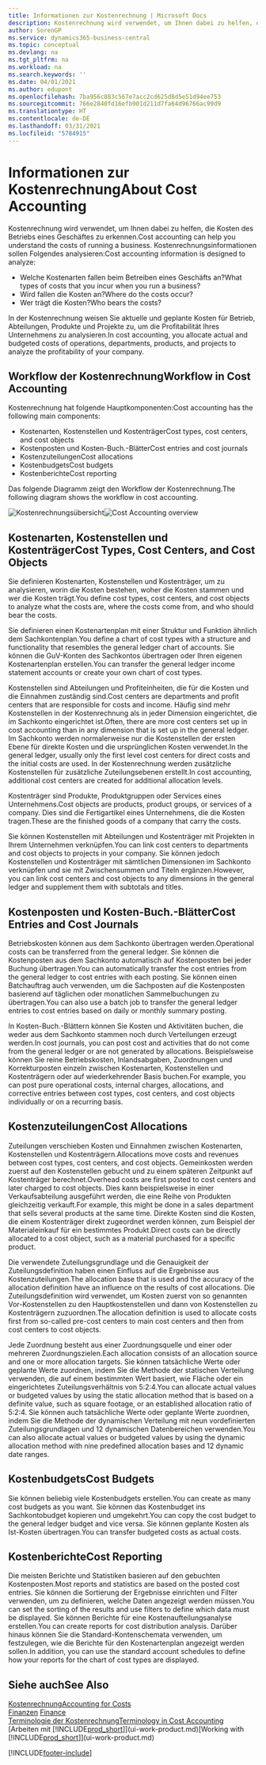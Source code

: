 ```yaml
---
title: Informationen zur Kostenrechnung | Microsoft Docs
description: Kostenrechnung wird verwendet, um Ihnen dabei zu helfen, die Kosten des Betriebs eines Geschäftes zu erkennen.
author: SorenGP
ms.service: dynamics365-business-central
ms.topic: conceptual
ms.devlang: na
ms.tgt_pltfrm: na
ms.workload: na
ms.search.keywords: ''
ms.date: 04/01/2021
ms.author: edupont
ms.openlocfilehash: 7ba956c883c567e7acc2cd625d8d5e51d94ee753
ms.sourcegitcommit: 766e2840fd16efb901d211d7fa64d96766ac99d9
ms.translationtype: HT
ms.contentlocale: de-DE
ms.lasthandoff: 03/31/2021
ms.locfileid: "5784915"
---
```

# <a name="about-cost-accounting"></a><span data-ttu-id="7d65c-103">Informationen zur Kostenrechnung</span><span class="sxs-lookup"><span data-stu-id="7d65c-103">About Cost Accounting</span></span>
<span data-ttu-id="7d65c-104">Kostenrechnung wird verwendet, um Ihnen dabei zu helfen, die Kosten des Betriebs eines Geschäftes zu erkennen.</span><span class="sxs-lookup"><span data-stu-id="7d65c-104">Cost accounting can help you understand the costs of running a business.</span></span> <span data-ttu-id="7d65c-105">Kostenrechnungsinformationen sollen Folgendes analysieren:</span><span class="sxs-lookup"><span data-stu-id="7d65c-105">Cost accounting information is designed to analyze:</span></span>  

-   <span data-ttu-id="7d65c-106">Welche Kostenarten fallen beim Betreiben eines Geschäfts an?</span><span class="sxs-lookup"><span data-stu-id="7d65c-106">What types of costs that you incur when you run a business?</span></span>  
-   <span data-ttu-id="7d65c-107">Wird fallen die Kosten an?</span><span class="sxs-lookup"><span data-stu-id="7d65c-107">Where do the costs occur?</span></span>  
-   <span data-ttu-id="7d65c-108">Wer trägt die Kosten?</span><span class="sxs-lookup"><span data-stu-id="7d65c-108">Who bears the costs?</span></span>  

<span data-ttu-id="7d65c-109">In der Kostenrechnung weisen Sie aktuelle und geplante Kosten für Betrieb, Abteilungen, Produkte und Projekte zu, um die Profitabilität Ihres Unternehmens zu analysieren.</span><span class="sxs-lookup"><span data-stu-id="7d65c-109">In cost accounting, you allocate actual and budgeted costs of operations, departments, products, and projects to analyze the profitability of your company.</span></span>  

## <a name="workflow-in-cost-accounting"></a><span data-ttu-id="7d65c-110">Workflow der Kostenrechnung</span><span class="sxs-lookup"><span data-stu-id="7d65c-110">Workflow in Cost Accounting</span></span>  
<span data-ttu-id="7d65c-111">Kostenrechnung hat folgende Hauptkomponenten:</span><span class="sxs-lookup"><span data-stu-id="7d65c-111">Cost accounting has the following main components:</span></span>  

-   <span data-ttu-id="7d65c-112">Kostenarten, Kostenstellen und Kostenträger</span><span class="sxs-lookup"><span data-stu-id="7d65c-112">Cost types, cost centers, and cost objects</span></span>  
-   <span data-ttu-id="7d65c-113">Kostenposten und Kosten-Buch.-Blätter</span><span class="sxs-lookup"><span data-stu-id="7d65c-113">Cost entries and cost journals</span></span>  
-   <span data-ttu-id="7d65c-114">Kostenzuteilungen</span><span class="sxs-lookup"><span data-stu-id="7d65c-114">Cost allocations</span></span>  
-   <span data-ttu-id="7d65c-115">Kostenbudgets</span><span class="sxs-lookup"><span data-stu-id="7d65c-115">Cost budgets</span></span>
-   <span data-ttu-id="7d65c-116">Kostenberichte</span><span class="sxs-lookup"><span data-stu-id="7d65c-116">Cost reporting</span></span>  

<span data-ttu-id="7d65c-117">Das folgende Diagramm zeigt den Workflow der Kostenrechnung.</span><span class="sxs-lookup"><span data-stu-id="7d65c-117">The following diagram shows the workflow in cost accounting.</span></span>  

<span data-ttu-id="7d65c-118">![Kostenrechnungsübersicht](media/costaccountingoverview.png "CostAccountingOverview")</span><span class="sxs-lookup"><span data-stu-id="7d65c-118">![Cost Accounting overview](media/costaccountingoverview.png "CostAccountingOverview")</span></span>  

## <a name="cost-types-cost-centers-and-cost-objects"></a><span data-ttu-id="7d65c-119">Kostenarten, Kostenstellen und Kostenträger</span><span class="sxs-lookup"><span data-stu-id="7d65c-119">Cost Types, Cost Centers, and Cost Objects</span></span>  
<span data-ttu-id="7d65c-120">Sie definieren Kostenarten, Kostenstellen und Kostenträger, um zu analysieren, worin die Kosten bestehen, woher die Kosten stammen und wer die Kosten trägt.</span><span class="sxs-lookup"><span data-stu-id="7d65c-120">You define cost types, cost centers, and cost objects to analyze what the costs are, where the costs come from, and who should bear the costs.</span></span>  

<span data-ttu-id="7d65c-121">Sie definieren einen Kostenartenplan mit einer Struktur und Funktion ähnlich dem Sachkontenplan.</span><span class="sxs-lookup"><span data-stu-id="7d65c-121">You define a chart of cost types with a structure and functionality that resembles the general ledger chart of accounts.</span></span> <span data-ttu-id="7d65c-122">Sie können die GuV-Konten des Sachkontos übertragen oder Ihren eigenen Kostenartenplan erstellen.</span><span class="sxs-lookup"><span data-stu-id="7d65c-122">You can transfer the general ledger income statement accounts or create your own chart of cost types.</span></span>  

<span data-ttu-id="7d65c-123">Kostenstellen sind Abteilungen und Profiteinheiten, die für die Kosten und die Einnahmen zuständig sind.</span><span class="sxs-lookup"><span data-stu-id="7d65c-123">Cost centers are departments and profit centers that are responsible for costs and income.</span></span> <span data-ttu-id="7d65c-124">Häufig sind mehr Kostenstellen in der Kostenrechnung als in jeder Dimension eingerichtet, die im Sachkonto eingerichtet ist.</span><span class="sxs-lookup"><span data-stu-id="7d65c-124">Often, there are more cost centers set up in cost accounting than in any dimension that is set up in the general ledger.</span></span> <span data-ttu-id="7d65c-125">Im Sachkonto werden normalerweise nur die Kostenstellen der ersten Ebene für direkte Kosten und die ursprünglichen Kosten verwendet.</span><span class="sxs-lookup"><span data-stu-id="7d65c-125">In the general ledger, usually only the first level cost centers for direct costs and the initial costs are used.</span></span> <span data-ttu-id="7d65c-126">In der Kostenrechnung werden zusätzliche Kostenstellen für zusätzliche Zuteilungsebenen erstellt.</span><span class="sxs-lookup"><span data-stu-id="7d65c-126">In cost accounting, additional cost centers are created for additional allocation levels.</span></span>  

<span data-ttu-id="7d65c-127">Kostenträger sind Produkte, Produktgruppen oder Services eines Unternehmens.</span><span class="sxs-lookup"><span data-stu-id="7d65c-127">Cost objects are products, product groups, or services of a company.</span></span> <span data-ttu-id="7d65c-128">Dies sind die Fertigartikel eines Unternehmens, die die Kosten tragen.</span><span class="sxs-lookup"><span data-stu-id="7d65c-128">These are the finished goods of a company that carry the costs.</span></span>  

<span data-ttu-id="7d65c-129">Sie können Kostenstellen mit Abteilungen und Kostenträger mit Projekten in Ihrem Unternehmen verknüpfen.</span><span class="sxs-lookup"><span data-stu-id="7d65c-129">You can link cost centers to departments and cost objects to projects in your company.</span></span> <span data-ttu-id="7d65c-130">Sie können jedoch Kostenstellen und Kostenträger mit sämtlichen Dimensionen im Sachkonto verknüpfen und sie mit Zwischensummen und Titeln ergänzen.</span><span class="sxs-lookup"><span data-stu-id="7d65c-130">However, you can link cost centers and cost objects to any dimensions in the general ledger and supplement them with subtotals and titles.</span></span>  

## <a name="cost-entries-and-cost-journals"></a><span data-ttu-id="7d65c-131">Kostenposten und Kosten-Buch.-Blätter</span><span class="sxs-lookup"><span data-stu-id="7d65c-131">Cost Entries and Cost Journals</span></span>  
<span data-ttu-id="7d65c-132">Betriebskosten können aus dem Sachkonto übertragen werden.</span><span class="sxs-lookup"><span data-stu-id="7d65c-132">Operational costs can be transferred from the general ledger.</span></span> <span data-ttu-id="7d65c-133">Sie können die Kostenposten aus dem Sachkonto automatisch auf Kostenposten bei jeder Buchung übertragen.</span><span class="sxs-lookup"><span data-stu-id="7d65c-133">You can automatically transfer the cost entries from the general ledger to cost entries with each posting.</span></span> <span data-ttu-id="7d65c-134">Sie können einen Batchauftrag auch verwenden, um die Sachposten auf die Kostenposten basierend auf täglichen oder monatlichen Sammelbuchungen zu übertragen.</span><span class="sxs-lookup"><span data-stu-id="7d65c-134">You can also use a batch job to transfer the general ledger entries to cost entries based on daily or monthly summary posting.</span></span>  

<span data-ttu-id="7d65c-135">In Kosten-Buch.-Blättern können Sie Kosten und Aktivitäten buchen, die weder aus dem Sachkonto stammen noch durch Verteilungen erzeugt werden.</span><span class="sxs-lookup"><span data-stu-id="7d65c-135">In cost journals, you can post cost and activities that do not come from the general ledger or are not generated by allocations.</span></span> <span data-ttu-id="7d65c-136">Beispielsweise können Sie reine Betriebskosten, Inlandsabgaben, Zuordnungen und Korrekturposten einzeln zwischen Kostenarten, Kostenstellen und Kostenträgern oder auf wiederkehrender Basis buchen.</span><span class="sxs-lookup"><span data-stu-id="7d65c-136">For example, you can post pure operational costs, internal charges, allocations, and corrective entries between cost types, cost centers, and cost objects individually or on a recurring basis.</span></span>  

## <a name="cost-allocations"></a><span data-ttu-id="7d65c-137">Kostenzuteilungen</span><span class="sxs-lookup"><span data-stu-id="7d65c-137">Cost Allocations</span></span>  
<span data-ttu-id="7d65c-138">Zuteilungen verschieben Kosten und Einnahmen zwischen Kostenarten, Kostenstellen und Kostenträgern.</span><span class="sxs-lookup"><span data-stu-id="7d65c-138">Allocations move costs and revenues between cost types, cost centers, and cost objects.</span></span> <span data-ttu-id="7d65c-139">Gemeinkosten werden zuerst auf den Kostenstellen gebucht und zu einem späteren Zeitpunkt auf Kostenträger berechnet.</span><span class="sxs-lookup"><span data-stu-id="7d65c-139">Overhead costs are first posted to cost centers and later charged to cost objects.</span></span> <span data-ttu-id="7d65c-140">Dies kann beispielsweise in einer Verkaufsabteilung ausgeführt werden, die eine Reihe von Produkten gleichzeitig verkauft.</span><span class="sxs-lookup"><span data-stu-id="7d65c-140">For example, this might be done in a sales department that sells several products at the same time.</span></span> <span data-ttu-id="7d65c-141">Direkte Kosten sind die Kosten, die einem Kostenträger direkt zugeordnet werden können, zum Beispiel der Materialeinkauf für ein bestimmtes Produkt.</span><span class="sxs-lookup"><span data-stu-id="7d65c-141">Direct costs can be directly allocated to a cost object, such as a material purchased for a specific product.</span></span>  

<span data-ttu-id="7d65c-142">Die verwendete Zuteilungsgrundlage und die Genauigkeit der Zuteilungsdefinition haben einen Einfluss auf die Ergebnisse aus Kostenzuteilungen.</span><span class="sxs-lookup"><span data-stu-id="7d65c-142">The allocation base that is used and the accuracy of the allocation definition have an influence on the results of cost allocations.</span></span> <span data-ttu-id="7d65c-143">Die Zuteilungsdefinition wird verwendet, um Kosten zuerst von so genannten Vor-Kostenstellen zu den Hauptkostenstellen und dann von Kostenstellen zu Kostenträgern zuzuordnen.</span><span class="sxs-lookup"><span data-stu-id="7d65c-143">The allocation definition is used to allocate costs first from so-called pre-cost centers to main cost centers and then from cost centers to cost objects.</span></span>  

<span data-ttu-id="7d65c-144">Jede Zuordnung besteht aus einer Zuordnungsquelle und einer oder mehreren Zuordnungszielen.</span><span class="sxs-lookup"><span data-stu-id="7d65c-144">Each allocation consists of an allocation source and one or more allocation targets.</span></span> <span data-ttu-id="7d65c-145">Sie können tatsächliche Werte oder geplante Werte zuordnen, indem Sie die Methode der statischen Verteilung verwenden, die auf einem bestimmten Wert basiert, wie Fläche oder ein eingerichtetes Zuteilungsverhältnis von 5:2:4.</span><span class="sxs-lookup"><span data-stu-id="7d65c-145">You can allocate actual values or budgeted values by using the static allocation method that is based on a definite value, such as square footage, or an established allocation ratio of 5:2:4.</span></span> <span data-ttu-id="7d65c-146">Sie können auch tatsächliche Werte oder geplante Werte zuordnen, indem Sie die Methode der dynamischen Verteilung mit neun vordefinierten Zuteilungsgrundlagen und 12 dynamischen Datenbereichen verwenden.</span><span class="sxs-lookup"><span data-stu-id="7d65c-146">You can also allocate actual values or budgeted values by using the dynamic allocation method with nine predefined allocation bases and 12 dynamic date ranges.</span></span>  

## <a name="cost-budgets"></a><span data-ttu-id="7d65c-147">Kostenbudgets</span><span class="sxs-lookup"><span data-stu-id="7d65c-147">Cost Budgets</span></span>  
<span data-ttu-id="7d65c-148">Sie können beliebig viele Kostenbudgets erstellen.</span><span class="sxs-lookup"><span data-stu-id="7d65c-148">You can create as many cost budgets as you want.</span></span> <span data-ttu-id="7d65c-149">Sie können das Kostenbudget ins Sachkontobudget kopieren und umgekehrt.</span><span class="sxs-lookup"><span data-stu-id="7d65c-149">You can copy the cost budget to the general ledger budget and vice versa.</span></span> <span data-ttu-id="7d65c-150">Sie können geplante Kosten als Ist-Kosten übertragen.</span><span class="sxs-lookup"><span data-stu-id="7d65c-150">You can transfer budgeted costs as actual costs.</span></span>  

## <a name="cost-reporting"></a><span data-ttu-id="7d65c-151">Kostenberichte</span><span class="sxs-lookup"><span data-stu-id="7d65c-151">Cost Reporting</span></span>  
<span data-ttu-id="7d65c-152">Die meisten Berichte und Statistiken basieren auf den gebuchten Kostenposten.</span><span class="sxs-lookup"><span data-stu-id="7d65c-152">Most reports and statistics are based on the posted cost entries.</span></span> <span data-ttu-id="7d65c-153">Sie können die Sortierung der Ergebnisse einrichten und Filter verwenden, um zu definieren, welche Daten angezeigt werden müssen.</span><span class="sxs-lookup"><span data-stu-id="7d65c-153">You can set the sorting of the results and use filters to define which data must be displayed.</span></span> <span data-ttu-id="7d65c-154">Sie können Berichte für eine Kostenaufteilungsanalyse erstellen.</span><span class="sxs-lookup"><span data-stu-id="7d65c-154">You can create reports for cost distribution analysis.</span></span> <span data-ttu-id="7d65c-155">Darüber hinaus können Sie die Standard-Kontenschemata verwenden, um festzulegen, wie die Berichte für den Kostenartenplan angezeigt werden sollen.</span><span class="sxs-lookup"><span data-stu-id="7d65c-155">In addition, you can use the standard account schedules to define how your reports for the chart of cost types are displayed.</span></span>  

## <a name="see-also"></a><span data-ttu-id="7d65c-156">Siehe auch</span><span class="sxs-lookup"><span data-stu-id="7d65c-156">See Also</span></span>  
 [<span data-ttu-id="7d65c-157">Kostenrechnung</span><span class="sxs-lookup"><span data-stu-id="7d65c-157">Accounting for Costs</span></span>](finance-manage-cost-accounting.md)  
 <span data-ttu-id="7d65c-158">[Finanzen](finance.md) </span><span class="sxs-lookup"><span data-stu-id="7d65c-158">[Finance](finance.md) </span></span>  
 [<span data-ttu-id="7d65c-159">Terminologie der Kostenrechnung</span><span class="sxs-lookup"><span data-stu-id="7d65c-159">Terminology in Cost Accounting</span></span>](finance-terminology-in-cost-accounting.md)  
 <span data-ttu-id="7d65c-160">[Arbeiten mit [!INCLUDE[prod_short](includes/prod_short.md)]](ui-work-product.md)</span><span class="sxs-lookup"><span data-stu-id="7d65c-160">[Working with [!INCLUDE[prod_short](includes/prod_short.md)]](ui-work-product.md)</span></span>


[!INCLUDE[footer-include](includes/footer-banner.md)]